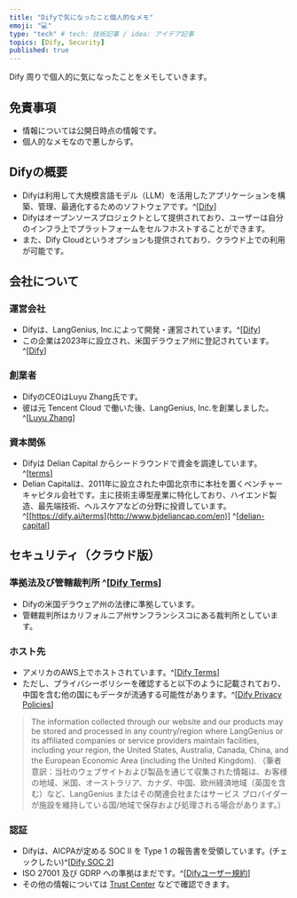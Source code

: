 ```yaml
---
title: "Difyで気になったこと個人的なメモ"
emoji: "💻" 
type: "tech" # tech: 技術記事 / idea: アイデア記事
topics: [Dify, Security] 
published: true
---
```

Dify 周りで個人的に気になったことをメモしていきます。

## 免責事項
- 情報については公開日時点の情報です。
- 個人的なメモなので悪しからず。

## Difyの概要
- Difyは利用して大規模言語モデル（LLM）を活用したアプリケーションを構築、管理、最適化するためのソフトウェアです。^[[Dify](https://dify.ai/)]
- Difyはオープンソースプロジェクトとして提供されており、ユーザーは自分のインフラ上でプラットフォームをセルフホストすることができます。
- また、Dify Cloudというオプションも提供されており、クラウド上での利用が可能です。

## 会社について
### 運営会社
- Difyは、LangGenius, Inc.によって開発・運営されています。^[[Dify](https://dify.ai/)]
- この企業は2023年に設立され、米国デラウェア州に登記されています。^[[Dify](https://dify.ai/)]

### 創業者
- DifyのCEOはLuyu Zhang氏です。
- 彼は元 Tencent Cloud で働いた後、LangGenius, Inc.を創業しました。^[[Luyu Zhang](https://www.linkedin.com/in/luyu-zhang)]

### 資本関係
- Difyは Delian Capital からシードラウンドで資金を調達しています。^[[terms](https://www.crunchbase.com/organization/langgenius-inc/company_financials)]
- Delian Capitalは、2011年に設立された中国北京市に本社を置くベンチャーキャピタル会社です。主に技術主導型産業に特化しており、ハイエンド製造、最先端技術、ヘルスケアなどの分野に投資しています。^[[https://dify.ai/terms](http://www.bjdeliancap.com/en)] ^[[delian-capital](https://www.crunchbase.com/organization/delian-capital)]

## セキュリティ（クラウド版）
### 準拠法及び管轄裁判所 ^[[Dify Terms](https://dify.ai/terms)]
- Difyの米国デラウェア州の法律に準拠しています。
- 管轄裁判所はカリフォルニア州サンフランシスコにある裁判所としています。

### ホスト先
- アメリカのAWS上でホストされています。^[[Dify Terms](https://dify.ai/terms)]
- ただし、プライバシーポリシーを確認すると以下のように記載されており、中国を含む他の国にもデータが流通する可能性があります。^[[Dify Privacy Policies](https://docs.dify.ai/ja-jp/policies/agreement)]
> The information collected through our website and our products may be stored and processed in any country/region where LangGenius or its affiliated companies or service providers maintain facilities, including your region, the United States, Australia, Canada, China, and the European Economic Area (including the United Kingdom).
> （筆者意訳：当社のウェブサイトおよび製品を通じて収集された情報は、お客様の地域、米国、オーストラリア、カナダ、中国、欧州経済地域（英国を含む）など、LangGenius またはその関連会社またはサービス プロバイダーが施設を維持している国/地域で保存および処理される場合があります。）

### 認証
- Difyは、AICPAが定める SOC II を Type 1 の報告書を受領しています。(チェックしたい)^[[Dify SOC 2](https://x.com/dify_ai/status/1845852984330334512)]
- ISO 27001 及び GDRP への準拠はまだです。^[[Difyユーザー規約](https://docs.dify.ai/ja-jp/policies/agreement)]
- その他の情報については [Trust Center](https://security.dify.ai/) などで確認できます。
